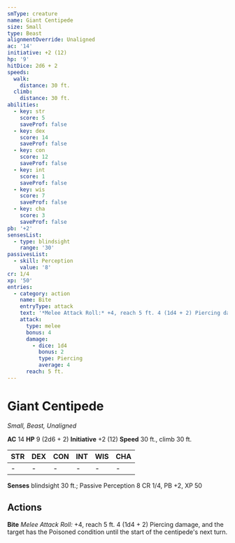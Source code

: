 ```yaml
---
smType: creature
name: Giant Centipede
size: Small
type: Beast
alignmentOverride: Unaligned
ac: '14'
initiative: +2 (12)
hp: '9'
hitDice: 2d6 + 2
speeds:
  walk:
    distance: 30 ft.
  climb:
    distance: 30 ft.
abilities:
  - key: str
    score: 5
    saveProf: false
  - key: dex
    score: 14
    saveProf: false
  - key: con
    score: 12
    saveProf: false
  - key: int
    score: 1
    saveProf: false
  - key: wis
    score: 7
    saveProf: false
  - key: cha
    score: 3
    saveProf: false
pb: '+2'
sensesList:
  - type: blindsight
    range: '30'
passivesList:
  - skill: Perception
    value: '8'
cr: 1/4
xp: '50'
entries:
  - category: action
    name: Bite
    entryType: attack
    text: '*Melee Attack Roll:* +4, reach 5 ft. 4 (1d4 + 2) Piercing damage, and the target has the Poisoned condition until the start of the centipede''s next turn.'
    attack:
      type: melee
      bonus: 4
      damage:
        - dice: 1d4
          bonus: 2
          type: Piercing
          average: 4
      reach: 5 ft.
---
```


# Giant Centipede
*Small, Beast, Unaligned*

**AC** 14
**HP** 9 (2d6 + 2)
**Initiative** +2 (12)
**Speed** 30 ft., climb 30 ft.

| STR | DEX | CON | INT | WIS | CHA |
| --- | --- | --- | --- | --- | --- |
| - | - | - | - | - | - |

**Senses** blindsight 30 ft.; Passive Perception 8
CR 1/4, PB +2, XP 50

## Actions

**Bite**
*Melee Attack Roll:* +4, reach 5 ft. 4 (1d4 + 2) Piercing damage, and the target has the Poisoned condition until the start of the centipede's next turn.
